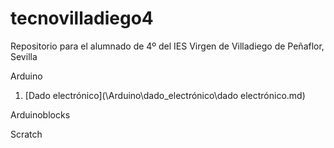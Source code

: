 # tecnovilladiego4
Repositorio para el alumnado de 4º del IES Virgen de Villadiego de Peñaflor, Sevilla

Arduino

1. [Dado electrónico](\Arduino\dado_electrónico\dado electrónico.md)

Arduinoblocks

Scratch